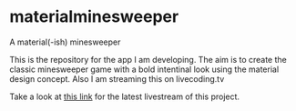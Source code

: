 # materialminesweeper
A material(-ish) minesweeper

This is the repository for the app I am developing. The aim is to create the classic minesweeper game with a bold intentinal look using the material design concept. Also I am streaming this on livecoding.tv 

Take a look at [this link](https://www.livecoding.tv/dasheck0/videos/) for the latest livestream of this project.
